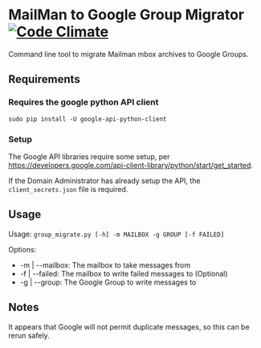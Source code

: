 # MailMan to Google Group Migrator [![Code Climate](https://codeclimate.com/github/burningmantech/mailman_group_migrator/badges/gpa.svg)](https://codeclimate.com/github/burningmantech/mailman_group_migrator)

Command line tool to migrate Mailman mbox archives to Google Groups.

## Requirements
### Requires the google python API client
```
sudo pip install -U google-api-python-client
```

### Setup

The Google API libraries require some setup, per https://developers.google.com/api-client-library/python/start/get_started.

If the Domain Administrator has already setup the API, the ``client_secrets.json`` file is required.

## Usage


Usage: ``group_migrate.py [-h] -m MAILBOX -g GROUP [-f FAILED]``

Options:

* -m | --mailbox: The mailbox to take messages from
* -f | --failed: The mailbox to write failed messages to (Optional)
* -g | --group: The Google Group to write messages to

## Notes

It appears that Google will not permit duplicate messages, so this can be rerun safely.
